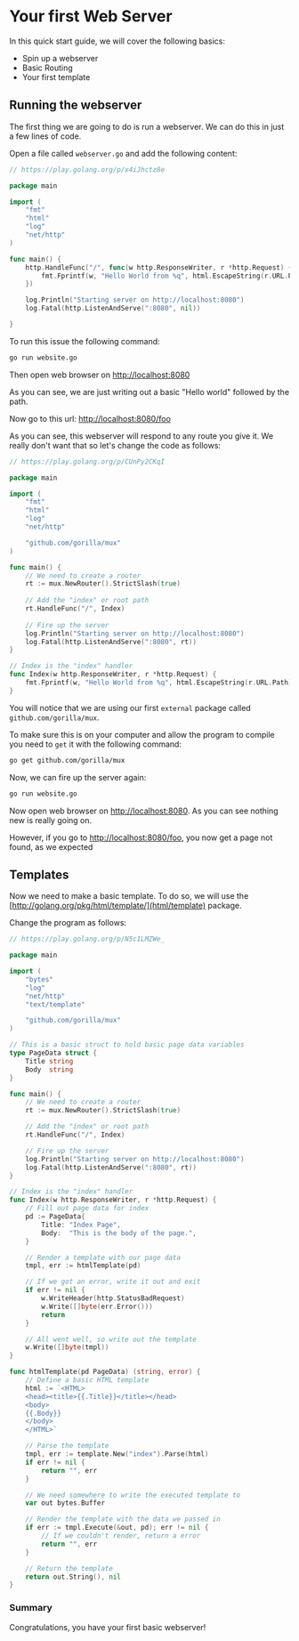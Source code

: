# Your first Web Server

In this quick start guide, we will cover the following basics:

- Spin up a webserver
- Basic Routing
- Your first template

## Running the webserver

The first thing we are going to do is run a webserver. We can do this in just a few lines of code.

Open a file  called `webserver.go` and add the following content:

```go
// https://play.golang.org/p/x4iJhctz8e

package main

import (
	"fmt"
	"html"
	"log"
	"net/http"
)

func main() {
	http.HandleFunc("/", func(w http.ResponseWriter, r *http.Request) {
		fmt.Fprintf(w, "Hello World from %q", html.EscapeString(r.URL.Path))
	})

	log.Println("Starting server on http://localhost:8080")
	log.Fatal(http.ListenAndServe(":8080", nil))

}
```

To run this issue the following command:

```sh
go run website.go
```

Then open web browser on [http://localhost:8080](http://localhost:8080)

As you can see, we are just writing out a basic "Hello world" followed by the path.

Now go to this url: [http://localhost:8080/foo](http://localhost:8080/foo)

As you can see, this webserver will respond to any route you give it.  We really don't want that so let's change the code as follows:

```go
// https://play.golang.org/p/CUnPy2CKqI

package main

import (
	"fmt"
	"html"
	"log"
	"net/http"

	"github.com/gorilla/mux"
)

func main() {
	// We need to create a router
	rt := mux.NewRouter().StrictSlash(true)
	
	// Add the "index" or root path
	rt.HandleFunc("/", Index)
	
	// Fire up the server
	log.Println("Starting server on http://localhost:8080")
	log.Fatal(http.ListenAndServe(":8080", rt))
}

// Index is the "index" handler
func Index(w http.ResponseWriter, r *http.Request) {
	fmt.Fprintf(w, "Hello World from %q", html.EscapeString(r.URL.Path))
}
```

You will notice that we are using our first `external` package called `github.com/gorilla/mux`.

To make sure this is on your computer and allow the program to compile you need to `get` it with the following command:

```sh
go get github.com/gorilla/mux
```

Now, we can fire up the server again:

```sh
go run website.go
```

Now open web browser on [http://localhost:8080](http://localhost:8080).  As you can see nothing new is really going on.


However, if you go to [http://localhost:8080/foo](http://localhost:8080/foo), you now get a page not found, as we expected


## Templates

Now we need to make a basic template.  To do so, we will use the [http://golang.org/pkg/html/template/](html/template) package.

Change the program as follows:

```go
// https://play.golang.org/p/N5c1LMZWe_

package main

import (
	"bytes"
	"log"
	"net/http"
	"text/template"

	"github.com/gorilla/mux"
)

// This is a basic struct to hold basic page data variables
type PageData struct {
	Title string
	Body  string
}

func main() {
	// We need to create a router
	rt := mux.NewRouter().StrictSlash(true)

	// Add the "index" or root path
	rt.HandleFunc("/", Index)

	// Fire up the server
	log.Println("Starting server on http://localhost:8080")
	log.Fatal(http.ListenAndServe(":8080", rt))
}

// Index is the "index" handler
func Index(w http.ResponseWriter, r *http.Request) {
	// Fill out page data for index
	pd := PageData{
		Title: "Index Page",
		Body:  "This is the body of the page.",
	}

	// Render a template with our page data
	tmpl, err := htmlTemplate(pd)

	// If we got an error, write it out and exit
	if err != nil {
		w.WriteHeader(http.StatusBadRequest)
		w.Write([]byte(err.Error()))
		return
	}

	// All went well, so write out the template
	w.Write([]byte(tmpl))
}

func htmlTemplate(pd PageData) (string, error) {
	// Define a basic HTML template
	html := `<HTML>
	<head><title>{{.Title}}</title></head>
	<body>
	{{.Body}}
	</body>
	</HTML>`

	// Parse the template
	tmpl, err := template.New("index").Parse(html)
	if err != nil {
		return "", err
	}

	// We need somewhere to write the executed template to
	var out bytes.Buffer

	// Render the template with the data we passed in
	if err := tmpl.Execute(&out, pd); err != nil {
		// If we couldn't render, return a error
		return "", err
	}

	// Return the template
	return out.String(), nil
}
```

### Summary

Congratulations, you have your first basic webserver!



